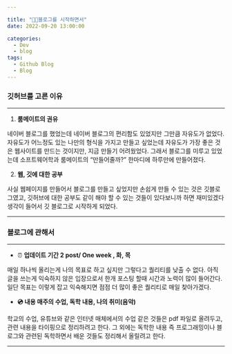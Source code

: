 ```yaml
---

title: "🚶🏻블로그를 시작하면서"
date: 2022-09-20 13:00:00

categories:
  - Dev 
  - blog
tags:
  - Github Blog
  - Blog
---
```


### **깃허브를 고른 이유**

---

1. **룸메이트의 권유**

네이버 블로그를 했었는데 네이버 블로그의 편리함도 있었지만 그만큼 자유도가 없었다.
자유도가 어느정도 있는 나만의 형식을 가지고 만들고 싶었는데
자유도가 가장 좋은 것은 웹사이트를 만드는 것이지만, 지금 만들기 어려웠었다.
그래서 블로그를 미루고 있었는데
소프트웨어학과 룸메이트의 “만들어줄까?” 한마디에 하루만에 만들어졌다.

2. **웹, 깃에 대한 공부**

사실 웹페이지를 만들어서 블로그를 만들고 싶었지만 손쉽게 만들 수 있는 것은 깃블로그였고,
깃허브에 대한 공부도 같이 해야 할 수 있는 것들이 있다보니까 하면 재미있겠다 생각이 들어서
깃 블로그로 시작하게 되었다.

---

### **블로그에 관해서**

---

- ⏰ **업데이트 기간 
2 post/ One week , 화, 목**

매일 하나씩 올리는게 나의 목표로 하고 싶지만 그렇다고 퀄리티를 낮출 수 없다.
아직 글을 쓰는게 익숙하지 않은 입장으로서 한개 포스팅 할때 시간과 노력이 많이 들어간다.
일단 목표는 이렇게 잡고 익숙해지면 점점 더 많이 좋은 퀄리티로 매일 찾아가겠다.
- **💿 내용
매주의 수업, 독학 내용, 나의 취미(음악)**

학교의 수업, 유튜브와 같은 인터넷 매체에서의 수업 같은 것들은 pdf 파일로 올려두고, 
관련 내용을 타이핑으로 정리하려고 한다.
그 외에는 독학한 내용 즉 프로그래밍이나 블로그와 관련된 독학하면서 배운 것들도 
정리해서 올릴려고 한다.

---